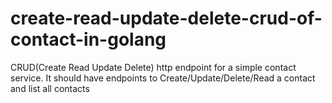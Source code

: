 # create-read-update-delete-crud-of-contact-in-golang
CRUD(Create Read Update Delete) http endpoint for a simple contact service. It should have endpoints to Create/Update/Delete/Read a contact and list all contacts
